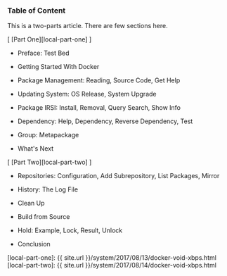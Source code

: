 ### Table of Content

This is a two-parts article.
There are few sections here.

[ [Part One][local-part-one] ]

*	Preface: Test Bed

*	Getting Started With Docker

*	Package Management: Reading, Source Code, Get Help

*	Updating System: OS Release, System Upgrade

*	Package IRSI: Install, Removal, Query Search, Show Info

*	Dependency: Help, Dependency, Reverse Dependency, Test

*	Group: Metapackage

*	What's Next

[ [Part Two][local-part-two] ]

*	Repositories: Configuration, Add Subrepository, List Packages, Mirror

*	History: The Log File

*	Clean Up

*	Build from Source

*	Hold: Example, Lock, Result, Unlock

*	Conclusion

[//]: <> ( -- -- -- links below -- -- -- )

[local-part-one]: {{ site.url }}/system/2017/08/13/docker-void-xbps.html
[local-part-two]: {{ site.url }}/system/2017/08/14/docker-void-xbps.html
